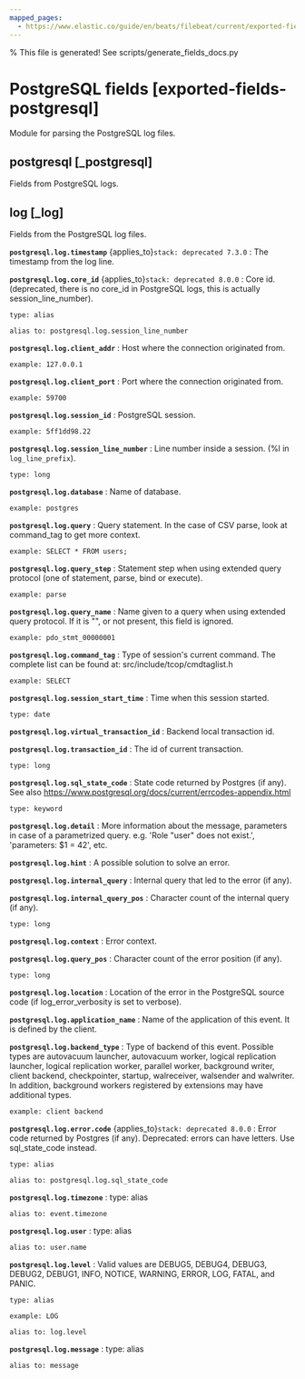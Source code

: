 ```yaml
---
mapped_pages:
  - https://www.elastic.co/guide/en/beats/filebeat/current/exported-fields-postgresql.html
---
```


% This file is generated! See scripts/generate_fields_docs.py

# PostgreSQL fields [exported-fields-postgresql]

Module for parsing the PostgreSQL log files.

## postgresql [_postgresql]

Fields from PostgreSQL logs.

## log [_log]

Fields from the PostgreSQL log files.

**`postgresql.log.timestamp`** {applies_to}`stack: deprecated 7.3.0`
:   The timestamp from the log line.


**`postgresql.log.core_id`** {applies_to}`stack: deprecated 8.0.0`
:   Core id. (deprecated, there is no core_id in PostgreSQL logs, this is actually session_line_number).

    type: alias

    alias to: postgresql.log.session_line_number


**`postgresql.log.client_addr`**
:   Host where the connection originated from.

    example: 127.0.0.1


**`postgresql.log.client_port`**
:   Port where the connection originated from.

    example: 59700


**`postgresql.log.session_id`**
:   PostgreSQL session.

    example: 5ff1dd98.22


**`postgresql.log.session_line_number`**
:   Line number inside a session. (%l in `log_line_prefix`).

    type: long


**`postgresql.log.database`**
:   Name of database.

    example: postgres


**`postgresql.log.query`**
:   Query statement. In the case of CSV parse, look at command_tag to get more context.

    example: SELECT * FROM users;


**`postgresql.log.query_step`**
:   Statement step when using extended query protocol (one of statement, parse, bind or execute).

    example: parse


**`postgresql.log.query_name`**
:   Name given to a query when using extended query protocol. If it is "<unnamed>", or not present, this field is ignored.

    example: pdo_stmt_00000001


**`postgresql.log.command_tag`**
:   Type of session's current command. The complete list can be found at: src/include/tcop/cmdtaglist.h

    example: SELECT


**`postgresql.log.session_start_time`**
:   Time when this session started.

    type: date


**`postgresql.log.virtual_transaction_id`**
:   Backend local transaction id.


**`postgresql.log.transaction_id`**
:   The id of current transaction.

    type: long


**`postgresql.log.sql_state_code`**
:   State code returned by Postgres (if any). See also https://www.postgresql.org/docs/current/errcodes-appendix.html

    type: keyword


**`postgresql.log.detail`**
:   More information about the message, parameters in case of a parametrized query. e.g. 'Role \"user\" does not exist.', 'parameters: $1 = 42', etc.


**`postgresql.log.hint`**
:   A possible solution to solve an error.


**`postgresql.log.internal_query`**
:   Internal query that led to the error (if any).


**`postgresql.log.internal_query_pos`**
:   Character count of the internal query (if any).

    type: long


**`postgresql.log.context`**
:   Error context.


**`postgresql.log.query_pos`**
:   Character count of the error position (if any).

    type: long


**`postgresql.log.location`**
:   Location of the error in the PostgreSQL source code (if log_error_verbosity is set to verbose).


**`postgresql.log.application_name`**
:   Name of the application of this event. It is defined by the client.


**`postgresql.log.backend_type`**
:   Type of backend of this event. Possible types are autovacuum launcher, autovacuum worker, logical replication launcher, logical replication worker, parallel worker, background writer, client backend, checkpointer, startup, walreceiver, walsender and walwriter. In addition, background workers registered by extensions may have additional types.

    example: client backend


**`postgresql.log.error.code`** {applies_to}`stack: deprecated 8.0.0`
:   Error code returned by Postgres (if any). Deprecated: errors can have letters. Use sql_state_code instead.

    type: alias

    alias to: postgresql.log.sql_state_code


**`postgresql.log.timezone`**
:   type: alias

    alias to: event.timezone


**`postgresql.log.user`**
:   type: alias

    alias to: user.name


**`postgresql.log.level`**
:   Valid values are DEBUG5, DEBUG4, DEBUG3, DEBUG2, DEBUG1, INFO, NOTICE, WARNING, ERROR, LOG, FATAL, and PANIC.

    type: alias

    example: LOG

    alias to: log.level


**`postgresql.log.message`**
:   type: alias

    alias to: message



